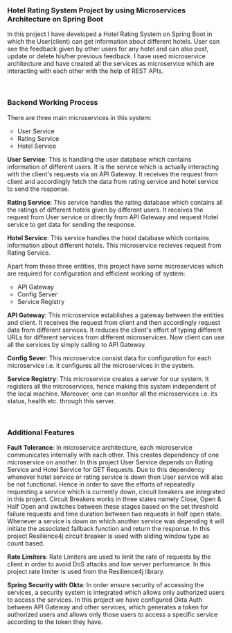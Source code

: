 <h3>Hotel Rating System Project by using Microservices Architecture on Spring Boot</h3>
<p> In this project I have developed a Hotel Rating System on Spring Boot in which the User(client) can get information about different hotels. User can see the feedback given by other users for any hotel and can also post, update or delete his/her previous feedback. I have used microservice architecture and have created all the services as microservice which are interacting with each other with the help of REST APIs. </p>
<br>
<h3> Backend Working Process</h3>
<p>There are three main microservices in this system:</p>
<ul style="list-style-type:circle;">
  <li>User Service</li>
  <li>Rating Service</li>
  <li>Hotel Service</li>
</ul>
<p><b>User Service</b>: This is handling the user database which contains information of different users. It is the service which is actually interacting with the client's requests via an API Gateway. It receives the request from client and accordingly fetch the data from rating service and hotel service to send the response.</p>
<p><b>Rating Service</b>: This service handles the rating database which contains all the ratings of different hotels given by different users. It receives the request from User service or directly from API Gateway and request Hotel service to get data for sending the response.</p>
<p><b>Hotel Service</b>: This service handles the hotel database which contains information about different hotels. This microservice recieves request from Rating Service.</p>
<p>Apart from these three entities, this project have some microservices which are required for configuration and efficient working of system:</p>
<ul style="list-style-type:circle;">
  <li>API Gateway</li>
  <li>Config Server</li>
  <li>Service Registry</li>
</ul>
<p><b>API Gateway</b>: This microservice establishes a gateway between the entities and client. It receives the request from client and then accordingly request data from different services. It reduces the client's effort of typing different URLs for different services from different microservices. Now client can use all the services by simply calling to API Gateway. </p>
<p><b>Config Sever</b>: This microservice consist data for configuration for each microservice i.e. it configures all the microservices in the system.</p>
<p><b>Service Registry</b>: This microservice creates a server for our system. It registers all the microservices, hence making this system independent of the local machine. Moreover, one can monitor all the microservices i.e. its status, health etc. through this server.</p>
<br>
<h3>Additional Features</h3>
<p><b>Fault Tolerance</b>: In microservice architecture, each microservice communicates internally with each other. This creates dependency of one microservice on another. In this project User Service depends on Rating Service and Hotel Service for GET Requests. Due to this dependency whenever hotel service or rating service is down then User service will also be not functional. Hence in order to save the efforts of repeatedly requesting a service which is currently down, circuit breakers are integrated in this project. Circuit Breakers works in three states namely Close, Open & Half Open and switches between these stages based on the set threshold failure requests and time duration between two requests in half open state. Whenever a service is down on which another service was depending it will initiate the associated fallback function and return the response. In this project Resilience4j circuit breaker is used with sliding window type as count based.</p>
<p><b>Rate Limiters</b>:  Rate Limiters are used to limit the rate of requests by the client in order to avoid DoS attacks and low server performance. In this project rate limiter is used from the Resilience4j library.</p>
<p><b>Spring Security with Okta</b>: In order ensure security of accessing the services, a security system is integrated which allows only authorized users to access the services. In this project we have configured Okta Auth between API Gateway and other services, which generates a token for authorized users and allows only those users to access a specific service according to the token they have.</p>
